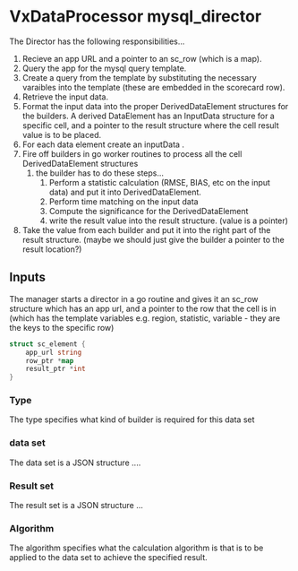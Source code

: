 # VxDataProcessor mysql_director

The Director has the following responsibilities...

1. Recieve an app URL and a pointer to an sc_row (which is a map).
2. Query the app for the mysql query template.
3. Create a query from the template by substituting the necessary varaibles into the template
(these are embedded in the scorecard row).
4. Retrieve the input data.
5. Format the input data into the proper DerivedDataElement structures for the builders.
A derived DataElement has an InputData structure for a specific cell, and a pointer to the result
structure where the cell result value is to be placed.
6. For each data element create an inputData .
7. Fire off builders in go worker routines to process all the cell DerivedDataElement structures
   1. the builder has to do these steps...
      1. Perform a statistic calculation (RMSE, BIAS, etc on the input data) and put it into DerivedDataElement.
      2. Perform time matching on the input data
      3. Compute the significance for the DerivedDataElement
      4. write the result value into the result structure. (value is a pointer)
8. Take the value from each builder and put it into the right part of the result structure.
(maybe we should just give the builder a pointer to the result location?)

## Inputs

The manager starts a director in a go routine and gives it an sc_row structure
which has an app url, and a pointer to the row that the cell is in (which has the template
 variables e.g. region, statistic, variable - they are the keys to the specific row)

``` go
struct sc_element {
    app_url string
    row_ptr *map
    result_ptr *int
}
```

### Type

The type specifies what kind of builder is required for this data set

### data set

The data set is a JSON structure ....

### Result set

The result set is a JSON structure ...

### Algorithm

The algorithm specifies what the calculation algorithm is that is to be applied to the data set to achieve the specified result.
